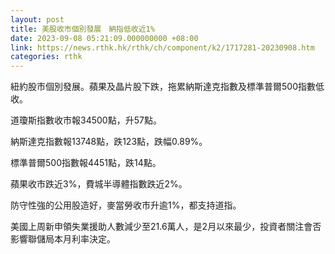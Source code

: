 ```yaml
---
layout: post
title: 美股收市個別發展　納指低收近1%
date: 2023-09-08 05:21:09.000000000 +08:00
link: https://news.rthk.hk/rthk/ch/component/k2/1717281-20230908.htm
categories: rthk
---
```


紐約股市個別發展。蘋果及晶片股下跌，拖累納斯達克指數及標準普爾500指數低收。

道瓊斯指數收市報34500點，升57點。

納斯達克指數報13748點，跌123點，跌幅0.89%。

標準普爾500指數報4451點，跌14點。

蘋果收市跌近3%，費城半導體指數跌近2%。

防守性強的公用股造好，麥當勞收市升逾1%，都支持道指。

美國上周新申領失業援助人數減少至21.6萬人，是2月以來最少，投資者關注會否影響聯儲局本月利率決定。

